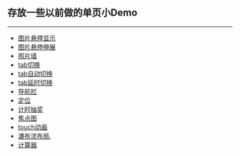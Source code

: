 ﻿
## 存放一些以前做的单页小Demo
<hr>

* [图片悬停显示](https://catsugar.github.io/Page-demos/showPic/index.html)
* [图片悬停伸展](https://catsugar.github.io/Page-demos/showPic/side.html)
* [照片墙](https://catsugar.github.io/Page-demos/photowall/photowall.html)
* [tab切换](https://catsugar.github.io/Page-demos/page_switching/tab.html)
* [tab自动切换](https://catsugar.github.io/Page-demos/page_switching/tab-auto.html)
* [tab延时切换](https://catsugar.github.io/Page-demos/page_switching/tab-delay.html)
* [导航栏](https://catsugar.github.io/Page-demos/navigation/index.html)
* [定位](https://catsugar.github.io/Page-demos/mao/index.html)
* [计时抽奖](https://catsugar.github.io/Page-demos/lottery/index.html)
* [焦点图](https://catsugar.github.io/Page-demos/banner/banner.html)
* [touch动画](https://catsugar.github.io/Page-demos/animation/index.html)
* [瀑布流布局](https://catsugar.github.io/Page-demos/waterfall/index.html),
* [计算器](https://catsugar.github.io/Page-demos/calculator/calculator.html)
